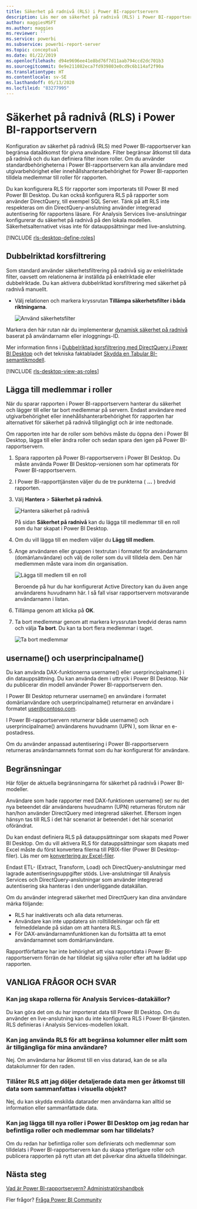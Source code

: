```yaml
---
title: Säkerhet på radnivå (RLS) i Power BI-rapportservern
description: Läs mer om säkerhet på radnivå (RLS) i Power BI-rapportservern.
author: maggiesMSFT
ms.author: maggies
ms.reviewer: ''
ms.service: powerbi
ms.subservice: powerbi-report-server
ms.topic: conceptual
ms.date: 01/22/2019
ms.openlocfilehash: d94e9696ee41e8bd76f7d11aab794ccd2dc701b3
ms.sourcegitcommit: 0e9e211082eca7fd939803e0cd9c6b114af2f90a
ms.translationtype: HT
ms.contentlocale: sv-SE
ms.lasthandoff: 05/13/2020
ms.locfileid: "83277995"
---
```

# <a name="row-level-security-rls-in-power-bi-report-server"></a>Säkerhet på radnivå (RLS) i Power BI-rapportservern

Konfiguration av säkerhet på radnivå (RLS) med Power BI-rapportserver kan begränsa dataåtkomst för givna användare. Filter begränsar åtkomst till data på radnivå och du kan definiera filter inom roller.  Om du använder standardbehörigheterna i Power BI-rapportservern kan alla användare med utgivarbehörighet eller innehållshanterarbehörighet för Power BI-rapporten tilldela medlemmar till roller för rapporten.    

Du kan konfigurera RLS för rapporter som importerats till Power BI med Power BI Desktop. Du kan också konfigurera RLS på rapporter som använder DirectQuery, till exempel SQL Server.  Tänk på att RLS inte respekteras om din DirectQuery-anslutning använder integrerad autentisering för rapportens läsare. För Analysis Services live-anslutningar konfigurerar du säkerhet på radnivå på den lokala modellen. Säkerhetsalternativet visas inte för datauppsättningar med live-anslutning. 

[!INCLUDE [rls-desktop-define-roles](../includes/rls-desktop-define-roles.md)]

## <a name="bidirectional-cross-filtering"></a>Dubbelriktad korsfiltrering

Som standard använder säkerhetsfiltrering på radnivå sig av enkelriktade filter, oavsett om relationerna är inställda på enkelriktade eller dubbelriktade. Du kan aktivera dubbelriktad korsfiltrering med säkerhet på radnivå manuellt.

- Välj relationen och markera kryssrutan **Tillämpa säkerhetsfilter i båda riktningarna**. 

    ![Använd säkerhetsfilter](media/row-level-security-report-server/rls-apply-security-filter.png)

Markera den här rutan när du implementerar [dynamisk säkerhet på radnivå](https://docs.microsoft.com/analysis-services/tutorial-tabular-1200/supplemental-lesson-implement-dynamic-security-by-using-row-filters) baserat på användarnamn eller inloggnings-ID. 

Mer information finns i [Dubbelriktad korsfiltrering med DirectQuery i Power BI Desktop](../transform-model/desktop-bidirectional-filtering.md) och det tekniska faktabladet [Skydda en Tabular BI-semantikmodell](https://download.microsoft.com/download/D/2/0/D20E1C5F-72EA-4505-9F26-FEF9550EFD44/Securing%20the%20Tabular%20BI%20Semantic%20Model.docx).

[!INCLUDE [rls-desktop-view-as-roles](../includes/rls-desktop-view-as-roles.md)]


## <a name="add-members-to-roles"></a>Lägga till medlemmar i roller 

När du sparar rapporten i Power BI-rapportservern hanterar du säkerhet och lägger till eller tar bort medlemmar på servern. Endast användare med utgivarbehörighet eller innehållshanterarbehörighet för rapporten har alternativet för säkerhet på radnivå tillgängligt och är inte nedtonade.

 Om rapporten inte har de roller som behövs måste du öppna den i Power BI Desktop, lägga till eller ändra roller och sedan spara den igen på Power BI-rapportservern. 

1. Spara rapporten på Power BI-rapportservern i Power BI Desktop. Du måste använda Power BI Desktop-versionen som har optimerats för Power BI-rapportservern.
2. I Power BI-rapporttjänsten väljer du de tre punkterna ( **...** ) bredvid rapporten. 

3. Välj **Hantera** > **Säkerhet på radnivå**. 

     ![Hantera säkerhet på radnivå](media/row-level-security-report-server/power-bi-report-server-rls-dialog.png)

    På sidan **Säkerhet på radnivå** kan du lägga till medlemmar till en roll som du har skapat i Power BI Desktop.

5. Om du vill lägga till en medlem väljer du **Lägg till medlem**.

1. Ange användaren eller gruppen i textrutan i formatet för användarnamn (domän\användare) och välj de roller som du vill tilldela dem. Den här medlemmen måste vara inom din organisation.   

    ![Lägga till medlem till en roll](media/row-level-security-report-server/power-bi-report-server-add-members.png)

    Beroende på hur du har konfigurerat Active Directory kan du även ange användarens huvudnamn här. I så fall visar rapportservern motsvarande användarnamn i listan.

1. Tillämpa genom att klicka på **OK**.   

8. Ta bort medlemmar genom att markera kryssrutan bredvid deras namn och välja **Ta bort**.  Du kan ta bort flera medlemmar i taget. 

    ![Ta bort medlemmar](media/row-level-security-report-server/power-bi-report-server-delete-members.png)


## <a name="username-and-userprincipalname"></a>username() och userprincipalname()

Du kan använda DAX-funktionerna username() eller userprincipalname() i din datauppsättning. Du kan använda dem i uttryck i Power BI Desktop. När du publicerar din modell använder Power BI-rapportservern den.

I Power BI Desktop returnerar username() en användare i formatet domän\användare och userprincipalname() returnerar en användare i formatet user@contoso.com.

I Power BI-rapportservern returnerar både username() och userprincipalname() användarens huvudnamn (UPN ), som liknar en e-postadress.

Om du använder anpassad autentisering i Power BI-rapportservern returneras användarnamnets format som du har konfigurerat för användare.  

## <a name="limitations"></a>Begränsningar 

Här följer de aktuella begränsningarna för säkerhet på radnivå i Power BI-modeller. 

Användare som hade rapporter med DAX-funktionen username() ser nu det nya beteendet där användarens huvudnamn (UPN) returneras förutom när han/hon använder DirectQuery med integrerad säkerhet.  Eftersom ingen hänsyn tas till RLS i det här scenariot är beteendet i det här scenariot oförändrat.

Du kan endast definiera RLS på datauppsättningar som skapats med Power BI Desktop. Om du vill aktivera RLS för datauppsättningar som skapats med Excel måste du först konvertera filerna till PBIX-filer (Power BI Desktop-filer). Läs mer om [konvertering av Excel-filer](../connect-data/desktop-import-excel-workbooks.md).

Endast ETL- (Extract, Transform, Load) och DirectQuery-anslutningar med lagrade autentiseringsuppgifter stöds. Live-anslutningar till Analysis Services och DirectQuery-anslutningar som använder integrerad autentisering ska hanteras i den underliggande datakällan. 

Om du använder integrerad säkerhet med DirectQuery kan dina användare märka följande:
- RLS har inaktiverats och alla data returneras.
- Användare kan inte uppdatera sin rolltilldelningar och får ett felmeddelande på sidan om att hantera RLS.
- För DAX-användarnamnfunktionen kan du fortsätta att ta emot användarnamnet som domän\användare. 

Rapportförfattare har inte behörighet att visa rapportdata i Power BI-rapportservern förrän de har tilldelat sig själva roller efter att ha laddat upp rapporten. 

 

## <a name="faq"></a>VANLIGA FRÅGOR OCH SVAR 

### <a name="can-i-create-these-roles-for-analysis-services-data-sources"></a>Kan jag skapa rollerna för Analysis Services-datakällor? 

Du kan göra det om du har importerat data till Power BI Desktop. Om du använder en live-anslutning kan du inte konfigurera RLS i Power BI-tjänsten. RLS definieras i Analysis Services-modellen lokalt. 

### <a name="can-i-use-rls-to-limit-the-columns-or-measures-accessible-by-my-users"></a>Kan jag använda RLS för att begränsa kolumner eller mått som är tillgängliga för mina användare? 

Nej. Om användarna har åtkomst till en viss datarad, kan de se alla datakolumner för den raden. 

### <a name="does-rls-let-me-hide-detailed-data-but-give-access-to-data-summarized-in-visuals"></a>Tillåter RLS att jag döljer detaljerade data men ger åtkomst till data som sammanfattas i visuella objekt? 

Nej, du kan skydda enskilda datarader men användarna kan alltid se information eller sammanfattade data. 

### <a name="can-i-add-new-roles-in-power-bi-desktop-if-i-already-have-existing-roles-and-members-assigned"></a>Kan jag lägga till nya roller i Power BI Desktop om jag redan har befintliga roller och medlemmar som har tilldelats? 

Om du redan har befintliga roller som definierats och medlemmar som tilldelats i Power BI-rapportservern kan du skapa ytterligare roller och publicera rapporten på nytt utan att det påverkar dina aktuella tilldelningar. 
 

## <a name="next-steps"></a>Nästa steg

[Vad är Power BI-rapportservern? ](get-started.md) 
[Administratörshandbok](admin-handbook-overview.md)  

Fler frågor? [Fråga Power BI Community](https://community.powerbi.com/)

